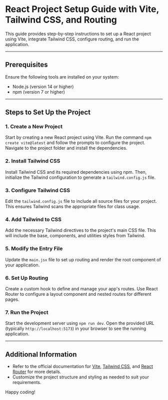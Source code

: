 # React Project Setup Guide with Vite, Tailwind CSS, and Routing

This guide provides step-by-step instructions to set up a React project using Vite, integrate Tailwind CSS, configure routing, and run the application.

---

## Prerequisites

Ensure the following tools are installed on your system:

- Node.js (version 14 or higher)
- npm (version 7 or higher)

---

## Steps to Set Up the Project

### 1. Create a New Project

Start by creating a new React project using Vite. Run the command `npm create vite@latest` and follow the prompts to configure the project. Navigate to the project folder and install the dependencies.

### 2. Install Tailwind CSS

Install Tailwind CSS and its required dependencies using npm. Then, initialize the Tailwind configuration to generate a `tailwind.config.js` file.

### 3. Configure Tailwind CSS

Edit the `tailwind.config.js` file to include all source files for your project. This ensures Tailwind scans the appropriate files for class usage.

### 4. Add Tailwind to CSS

Add the necessary Tailwind directives to the project's main CSS file. This will include the base, components, and utilities styles from Tailwind.

### 5. Modify the Entry File

Update the `main.jsx` file to set up routing and render the root component of your application.

### 6. Set Up Routing

Create a custom hook to define and manage your app's routes. Use React Router to configure a layout component and nested routes for different pages.

### 7. Run the Project

Start the development server using `npm run dev`. Open the provided URL (typically `http://localhost:5173`) in your browser to see the running application.

---

## Additional Information

- Refer to the official documentation for [Vite](https://vitejs.dev/), [Tailwind CSS](https://tailwindcss.com/), and [React Router](https://reactrouter.com/) for more details.
- Customize the project structure and styling as needed to suit your requirements.

Happy coding!
